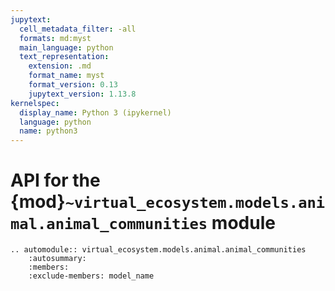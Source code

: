 ```yaml
---
jupytext:
  cell_metadata_filter: -all
  formats: md:myst
  main_language: python
  text_representation:
    extension: .md
    format_name: myst
    format_version: 0.13
    jupytext_version: 1.13.8
kernelspec:
  display_name: Python 3 (ipykernel)
  language: python
  name: python3
---
```


# API for the {mod}`~virtual_ecosystem.models.animal.animal_communities` module

```{eval-rst}
.. automodule:: virtual_ecosystem.models.animal.animal_communities
    :autosummary:
    :members:
    :exclude-members: model_name
